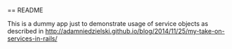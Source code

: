 == README

This is a dummy app just to demonstrate usage of service objects as described in http://adamniedzielski.github.io/blog/2014/11/25/my-take-on-services-in-rails/
